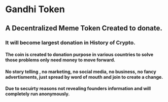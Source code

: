 # Gandhi Token

## A Decentralized Meme Token Created to donate.

### It will become largest donation in History of Crypto.

#### The coin is created to donation purpose in various countries to solve those problems only need money to move forward.

#### No story telling , no marketing, no social media, no business, no fancy advertisments, just spread by word of mouth and join to create a change.

#### Due to secuirty reasons not revealing founders information and will completely run anonymously.
